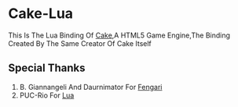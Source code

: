 # Cake-Lua
This Is The Lua Binding Of [Cake](https://github.com/Cake-Engine/Cake),A HTML5 Game Engine,The Binding Created By The Same Creator Of Cake Itself

## Special Thanks

1. B. Giannangeli And Daurnimator For [Fengari](https://fengari.io)
2. PUC-Rio For [Lua](https://lua.org)
